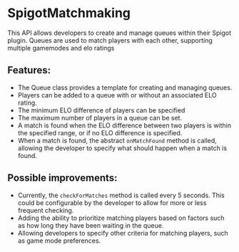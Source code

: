 # SpigotMatchmaking

This API allows developers to create and manage queues within their Spigot plugin. Queues are used to match players with each other, supporting multiple gamemodes and elo ratings

## Features:
- The Queue class provides a template for creating and managing queues.
- Players can be added to a queue with or without an associated ELO rating.
- The minimum ELO difference of players can be specified
- The maximum number of players in a queue can be set.
- A match is found when the ELO difference between two players is within the specified range, or if no ELO difference is specified.
- When a match is found, the abstract `onMatchFound` method is called, allowing the developer to specify what should happen when a match is found.

## Possible improvements:
- Currently, the `checkForMatches` method is called every 5 seconds. This could be configurable by the developer to allow for more or less frequent checking.
- Adding the ability to prioritize matching players based on factors such as how long they have been waiting in the queue.
- Allowing developers to specify other criteria for matching players, such as game mode preferences.
